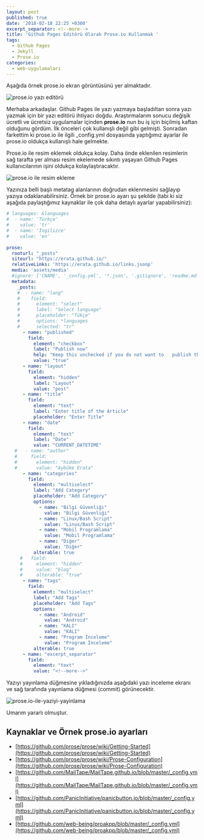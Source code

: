```yaml
---
layout: post
published: true
date: '2018-02-18 22:25 +0300'
excerpt_separator: <!--more-->
title: 'Github Pages Editörü Olarak Prose.io Kullanmak '
tags:
  - Github Pages
  - Jekyll
  - Prose.io
categories:
  - web-uygulamalari
---
```

Aşağıda örnek prose.io ekran görüntüsünü yer almaktadır.

![prose.io yazı editörü]({{site.baseurl}}/assets/media/prose.io-yazi-editoru.PNG)

Merhaba arkadaşlar. Github Pages ile yazı yazmaya başladıltan sonra yazı yazmak için bir yazı editörü ihtiyacı doğdu. Araştırmalarım sonucu değişik ücretli ve ücretsiz uygulamalar içinden **prose.io** nun bu iş için biçilmiş kaftan olduğunu gördüm. İlk önceleri çok kullanışlı değil gibi gelmişti. Sonradan farkettim ki prose.io ile ilgili _config.yml dosyasında yaptığımız ayarlar ile prose.io oldukça kullanışlı hale gelmekte.

<!--more-->

Prose.io ile resim eklemek oldukça kolay. Daha önde eklenilen resimlerin sağ tarafta yer alması resim ekelemede sıkıntı yaşayan Github Pages kullanıcılarının işini oldukça kolaylaştıracaktır.

![prose.io ile resim ekleme]({{site.baseurl}}/assets/media/prose.io-ile-resim-ekleme.PNG)

Yazınıza belli başlı metatag alanlarının doğrudan eklenmesini sağlayıp yazıya odaklanabilirsiniz. Örnek bir prose.io ayarı şu şekilde (tabi ki siz aşağıda paylaştığımız kaynaklar ile çok daha detaylı ayarlar yapabilirsiniz):

```yaml
# languages: &languages
#  - name: 'Türkçe'
#    value: 'tr'
#  - name: 'İngilizce'
#    value: 'en'  
    
prose:
  rooturl: "_posts"
  siteurl: "https://erata.github.io/"
  relativeLinks: 'https://erata.github.io/links.jsonp'
  media: 'assets/media'
  #ignore: ['CNAME', '_config.yml', '*.json', '.gitignore', 'readme.md', '*.xml', 'admin.html']
  metadata:
    _posts:
    #  - name: "lang"
    #    field:
    #      element: "select"
    #      label: "Select language"
    #      placeholder: "Tükçe"
    #      options: *languages
    #      selected: "tr"
      - name: "published"
        field:
          element: "checkbox"
          label: "Publish now"
          help: "Keep this unchecked if you do not want to   publish the article right now"
          value: "true"
      - name: "layout"
        field:
          element: "hidden"
          label: "Layout"
          value: "post"
      - name: "title"
        field:
          element: "text"
          label: "Enter title of the Article"
          placeholder: "Enter Title"
      - name: "date"
        field:
          element: "text"
          label: "Date"
          value: "CURRENT_DATETIME"
   #   - name: "author"
   #     field:
   #       element: "hidden"
   #       value: "Aybüke Erata"
      - name: "categories"
        field:
          element: "multiselect"
          label: "Add Category"
          placeholder: "Add Category"
          options:
            - name: "Bilgi Güvenliği"
              value: "Bilgi Güvenliği"
            - name: "Linux/Bash Script"
              value: "Linux/Bash Script"  
            - name: "Mobil Programlama"
              value: "Mobil Programlama"
            - name: "Diğer"
              value: "Diğer"  
          alterable: true
     #   field:
     #     element: "hidden"
     #     value: "blog"
     #     alterable: "true"
      - name: "tags"
        field:
          element: "multiselect"
          label: "Add Tags"
          placeholder: "Add Tags"
          options:
            - name: "Android"
              value: "Android"
            - name: "KALI"
              value: "KALI"  
            - name: "Program İnceleme"
              value: "Program İnceleme"   
          alterable: true
      - name: "excerpt_separator"
        field:
          element: "text"
          value: "<!--more-->" 
```         

Yazıyı yayınlama düğmesine yıkladığınızda aşağıdaki yazı inceleme ekranı ve sağ tarafında yayınlama düğmesi (commit) görünecektir.

![prose.io-ile-yaziyi-yayinlama]({{site.baseurl}}/assets/media/prose.io-ile-yaziyi-yayinlama.PNG)

Umarım yararlı olmuştur.

## Kaynaklar ve Örnek prose.io ayarları
- [https://github.com/prose/prose/wiki/Getting-Started](https://github.com/prose/prose/wiki/Getting-Started)
- [https://github.com/prose/prose/wiki/Prose-Configuration](https://github.com/prose/prose/wiki/Prose-Configuration)
- [https://github.com/MailTape/MailTape.github.io/blob/master/_config.yml](https://github.com/MailTape/MailTape.github.io/blob/master/_config.yml)
- [https://github.com/PanicInitiative/panicbutton.io/blob/master/_config.yml](https://github.com/PanicInitiative/panicbutton.io/blob/master/_config.yml)
- [https://github.com/web-being/proakpp/blob/master/_config.yml](https://github.com/web-being/proakpp/blob/master/_config.yml)
